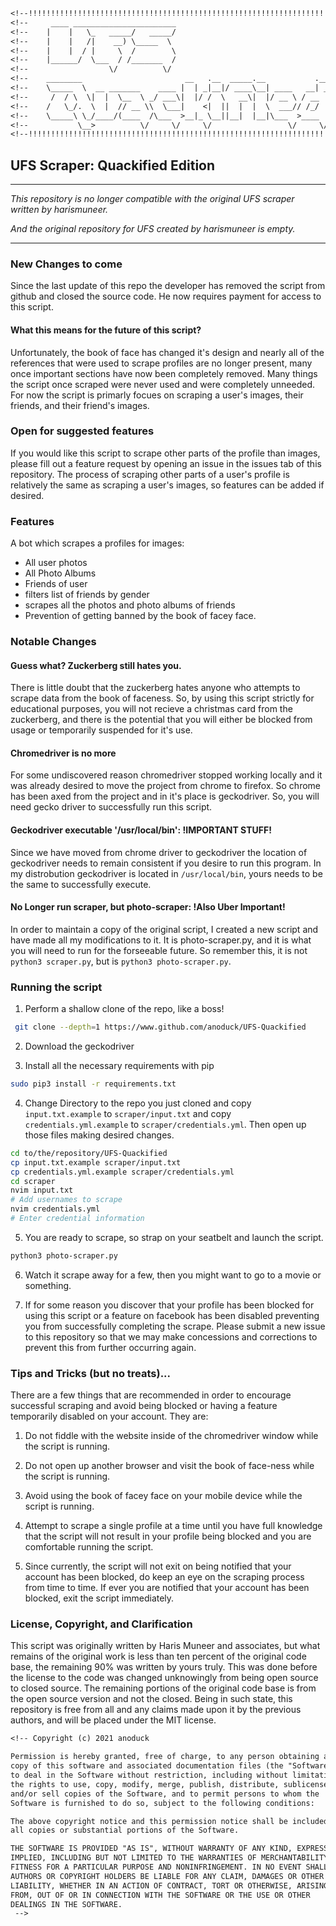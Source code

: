 ```txt
<!--!!!!!!!!!!!!!!!!!!!!!!!!!!!!!!!!!!!!!!!!!!!!!!!!!!!!!!!!!!!!!!!!!!!!!!!!-->
<!--     ____ _______________________                                       -->
<!--    |    |   \_   _____/   _____/                                       -->
<!--    |    |   /|    __) \_____  \                                        -->
<!--    |    |  / |     \  /        \                                       -->
<!--    |______/  \___  / /_______  /                                       -->
<!--                  \/          \/                                        -->
<!--    ________                       __   .__  _____.__           .___    -->
<!--    \_____  \  __ _______    ____ |  | _|__|/ ____\__| ____   __| _/    -->
<!--     /  / \  \|  |  \__  \ _/ ___\|  |/ /  \   __\|  |/ __ \ / __ |     -->
<!--    /   \_/.  \  |  // __ \\  \___|    <|  ||  |  |  \  ___// /_/ |     -->
<!--    \_____\ \_/____/(____  /\___  >__|_ \__||__|  |__|\___  >____ |     -->
<!--           \__>          \/     \/     \/                 \/     \/     -->
<!--!!!!!!!!!!!!!!!!!!!!!!!!!!!!!!!!!!!!!!!!!!!!!!!!!!!!!!!!!!!!!!!!!!!!!!!!-->
```

## UFS Scraper: Quackified Edition  

----

*This repository is no longer compatible with the original UFS scraper written by harismuneer.*

*And the original repository for UFS created by harismuneer is empty.*

----

### New Changes to come
Since the last update of this repo the developer has removed the script from github and closed the source code. He now requires payment for access to this script. 

#### What this means for the future of this script?
Unfortunately, the book of face has changed it's design and nearly all of the references that were used to scrape profiles are no longer present, many once important sections have now been completely removed. Many things the script once scraped were never used and were completely unneeded. For now the script is primarly focues on scraping a user's images, their friends, and their friend's images. 

### Open for suggested features

If you would like this script to scrape other parts of the profile than images, please fill out a feature request by opening an issue in the issues tab of this repository. The process of scraping other parts of a user's profile is relatively the same as scraping a user's images, so features can be added if desired.

### Features

A bot which scrapes a profiles for images:

- All user photos
- All Photo Albums
- Friends of user
- filters list of friends by gender
- scrapes all the photos and photo albums of friends
- Prevention of getting banned by the book of facey face.

### Notable Changes

#### Guess what? Zuckerberg still hates you.

There is little doubt that the zuckerberg hates anyone who attempts to scrape data from the book of faceness. So, by using this script strictly for educational purposes, you will not recieve a christmas card from the zuckerberg, and there is the potential that you will either be blocked from usage or temporarily suspended for it's use. 

#### Chromedriver is no more

For some undiscovered reason chromedriver stopped working locally and it was already desired to move the project from chrome to firefox. So chrome has been axed from the project and in it's place is geckodriver. So, you will need gecko driver to successfully run this script.

#### Geckodriver executable '/usr/local/bin': !IMPORTANT STUFF!

Since we have moved from chrome driver to geckodriver the location of geckodriver needs to remain consistent if you desire to run this program. In my distrobution geckodriver is located in `/usr/local/bin`, yours needs to be the same to successfully execute.

#### No Longer run scraper, but photo-scraper: !Also Uber Important!

In order to maintain a copy of the original script, I created a new script and have made all my modifications to it. It is photo-scraper.py, and it is what you will need to run for the forseeable future. So remember this, it is not `python3 scraper.py`, but is `python3 photo-scraper.py`. 

### Running the script

1. Perform a shallow clone of the repo, like a boss!

```bash
 git clone --depth=1 https://www.github.com/anoduck/UFS-Quackified
```

2. Download the geckodriver

3. Install all the necessary requirements with pip

```bash
sudo pip3 install -r requirements.txt
```

4. Change Directory to the repo you just cloned and copy `input.txt.example` to `scraper/input.txt` and copy `credentials.yml.example` to `scraper/credentials.yml`. Then open up those files making desired changes.

```bash
cd to/the/repository/UFS-Quackified
cp input.txt.example scraper/input.txt
cp credentials.yml.example scraper/credentials.yml
cd scraper
nvim input.txt
# Add usernames to scrape
nvim credentials.yml
# Enter credential information
```

5. You are ready to scrape, so strap on your seatbelt and launch the script.

```bash
python3 photo-scraper.py
```

6. Watch it scrape away for a few, then you might want to go to a movie or something.

7. If for some reason you discover that your profile has been blocked for using this script or a feature on facebook has been disabled preventing you from successfully completing the scrape. Please submit a new issue to this repository so that we may make concessions and corrections to prevent this from further occurring again.

### Tips and Tricks (but no treats)...

There are a few things that are recommended in order to encourage successful scraping and avoid being blocked or having a feature temporarily disabled on your account. They are:

1. Do not fiddle with the website inside of the chromedriver window while the script is running.

2. Do not open up another browser and visit the book of face-ness while the script is running.

3. Avoid using the book of facey face on your mobile device while the script is running.

5. Attempt to scrape a single profile at a time until you have full knowledge that the script will not result in your profile being blocked and you are comfortable running the script.

6. Since currently, the script will not exit on being notified that your account has been blocked, do keep an eye on the scraping process from time to time. If ever you are notified that your account has been blocked, exit the script immediately.

### License, Copyright, and Clarification

This script was originally written by Haris Muneer and associates, but what remains of the original work is less than ten percent of the original code base, the remaining 90% was written by yours truly. This was done before the license to the code was changed unknowingly from being open source to closed source. The remaining portions of the original code base is from the open source version and not the closed. Being in such state, this repository is free from all and any claims made upon it by the previous authors, and will be placed under the MIT license. 

```txt
<!-- Copyright (c) 2021 anoduck

Permission is hereby granted, free of charge, to any person obtaining a
copy of this software and associated documentation files (the "Software"),
to deal in the Software without restriction, including without limitation
the rights to use, copy, modify, merge, publish, distribute, sublicense,
and/or sell copies of the Software, and to permit persons to whom the
Software is furnished to do so, subject to the following conditions:

The above copyright notice and this permission notice shall be included in
all copies or substantial portions of the Software.

THE SOFTWARE IS PROVIDED "AS IS", WITHOUT WARRANTY OF ANY KIND, EXPRESS OR
IMPLIED, INCLUDING BUT NOT LIMITED TO THE WARRANTIES OF MERCHANTABILITY,
FITNESS FOR A PARTICULAR PURPOSE AND NONINFRINGEMENT. IN NO EVENT SHALL THE
AUTHORS OR COPYRIGHT HOLDERS BE LIABLE FOR ANY CLAIM, DAMAGES OR OTHER
LIABILITY, WHETHER IN AN ACTION OF CONTRACT, TORT OR OTHERWISE, ARISING
FROM, OUT OF OR IN CONNECTION WITH THE SOFTWARE OR THE USE OR OTHER
DEALINGS IN THE SOFTWARE.
 -->
```
